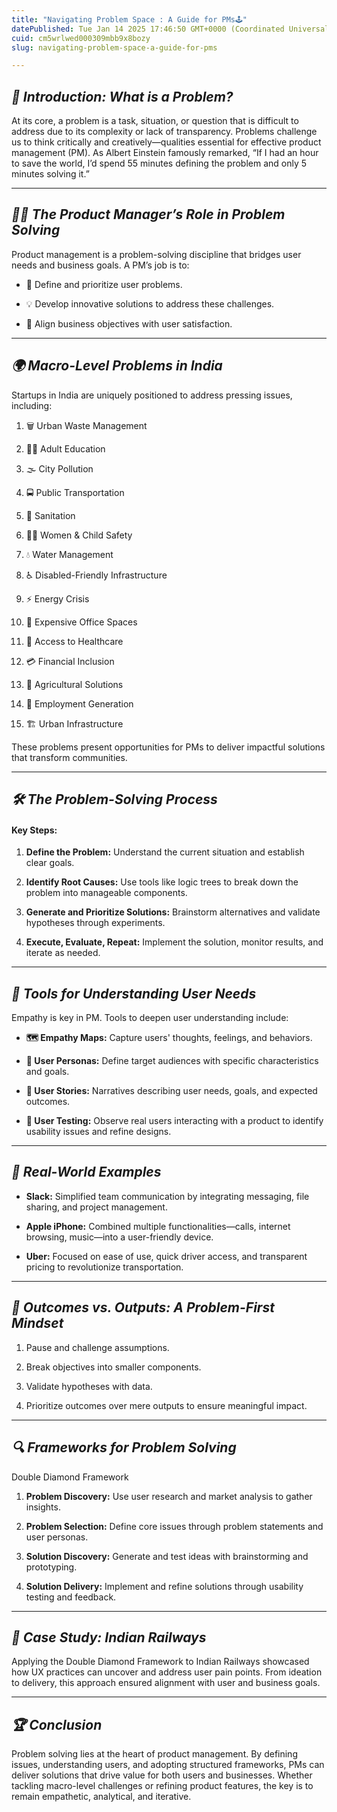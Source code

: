 ```yaml
---
title: "Navigating Problem Space : A Guide for PMs🕹️"
datePublished: Tue Jan 14 2025 17:46:50 GMT+0000 (Coordinated Universal Time)
cuid: cm5wrlwed000309mbb9x8bozy
slug: navigating-problem-space-a-guide-for-pms

---
```


## ***🌟 Introduction: What is a Problem?***

At its core, a problem is a task, situation, or question that is difficult to address due to its complexity or lack of transparency. Problems challenge us to think critically and creatively—qualities essential for effective product management (PM). As Albert Einstein famously remarked, “If I had an hour to save the world, I’d spend 55 minutes defining the problem and only 5 minutes solving it.”

---

## ***👩‍💻 The Product Manager’s Role in Problem Solving***

Product management is a problem-solving discipline that bridges user needs and business goals. A PM’s job is to:

* 📝 Define and prioritize user problems.
    
* 💡 Develop innovative solutions to address these challenges.
    
* 🤝 Align business objectives with user satisfaction.
    

---

## ***🌍 Macro-Level Problems in India***

Startups in India are uniquely positioned to address pressing issues, including:

1. 🗑️ Urban Waste Management
    
2. 🧑‍🏫 Adult Education
    
3. 🌫️ City Pollution
    
4. 🚍 Public Transportation
    
5. 🚽 Sanitation
    
6. 👩‍👧 Women & Child Safety
    
7. 💧 Water Management
    
8. ♿ Disabled-Friendly Infrastructure
    
9. ⚡ Energy Crisis
    
10. 🏢 Expensive Office Spaces
    
11. 🏥 Access to Healthcare
    
12. 💳 Financial Inclusion
    
13. 🌾 Agricultural Solutions
    
14. 💼 Employment Generation
    
15. 🏗️ Urban Infrastructure
    

These problems present opportunities for PMs to deliver impactful solutions that transform communities.

---

## ***🛠️ The Problem-Solving Process***

#### Key Steps:

1. **Define the Problem:** Understand the current situation and establish clear goals.
    
2. **Identify Root Causes:** Use tools like logic trees to break down the problem into manageable components.
    
3. **Generate and Prioritize Solutions:** Brainstorm alternatives and validate hypotheses through experiments.
    
4. **Execute, Evaluate, Repeat:** Implement the solution, monitor results, and iterate as needed.
    

---

## ***🧠 Tools for Understanding User Needs***

Empathy is key in PM. Tools to deepen user understanding include:

* **🗺️ Empathy Maps:** Capture users' thoughts, feelings, and behaviors.
    
* **👤 User Personas:** Define target audiences with specific characteristics and goals.
    
* **📖 User Stories:** Narratives describing user needs, goals, and expected outcomes.
    
* **🧪 User Testing:** Observe real users interacting with a product to identify usability issues and refine designs.
    

---

## ***🌟 Real-World Examples***

* **Slack:** Simplified team communication by integrating messaging, file sharing, and project management.
    
* **Apple iPhone:** Combined multiple functionalities—calls, internet browsing, music—into a user-friendly device.
    
* **Uber:** Focused on ease of use, quick driver access, and transparent pricing to revolutionize transportation.
    

---

## ***🎯 Outcomes vs. Outputs: A Problem-First Mindset***

1. Pause and challenge assumptions.
    
2. Break objectives into smaller components.
    
3. Validate hypotheses with data.
    
4. Prioritize outcomes over mere outputs to ensure meaningful impact.
    

---

## ***🔍 Frameworks for Problem Solving***

Double Diamond Framework

1. **Problem Discovery:** Use user research and market analysis to gather insights.
    
2. **Problem Selection:** Define core issues through problem statements and user personas.
    
3. **Solution Discovery:** Generate and test ideas with brainstorming and prototyping.
    
4. **Solution Delivery:** Implement and refine solutions through usability testing and feedback.
    

---

## ***🚉 Case Study: Indian Railways***

Applying the Double Diamond Framework to Indian Railways showcased how UX practices can uncover and address user pain points. From ideation to delivery, this approach ensured alignment with user and business goals.

---

## ***🏆 Conclusion***

Problem solving lies at the heart of product management. By defining issues, understanding users, and adopting structured frameworks, PMs can deliver solutions that drive value for both users and businesses. Whether tackling macro-level challenges or refining product features, the key is to remain empathetic, analytical, and iterative.